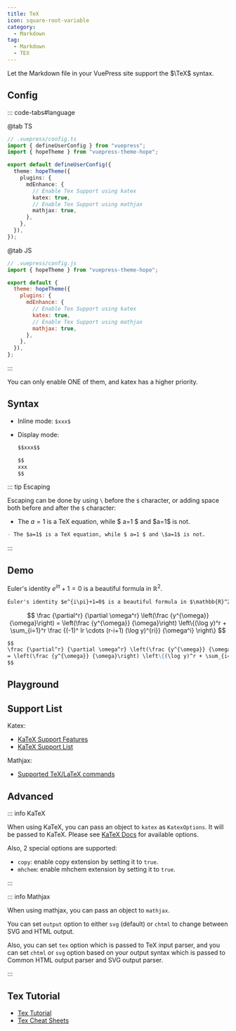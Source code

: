 ```yaml
---
title: TeX
icon: square-root-variable
category:
  - Markdown
tag:
  - Markdown
  - TEX
---
```


Let the Markdown file in your VuePress site support the $\TeX$ syntax.

<!-- more -->

## Config

::: code-tabs#language

@tab TS

```ts {8-13}
// .vuepress/config.ts
import { defineUserConfig } from "vuepress";
import { hopeTheme } from "vuepress-theme-hope";

export default defineUserConfig({
  theme: hopeTheme({
    plugins: {
      mdEnhance: {
        // Enable Tex Support using katex
        katex: true,
        // Enable Tex Support using mathjax
        mathjax: true,
      },
    },
  }),
});
```

@tab JS

```js {7-12}
// .vuepress/config.js
import { hopeTheme } from "vuepress-theme-hope";

export default {
  theme: hopeTheme({
    plugins: {
      mdEnhance: {
        // Enable Tex Support using katex
        katex: true,
        // Enable Tex Support using mathjax
        mathjax: true,
      },
    },
  }),
};
```

:::

You can only enable ONE of them, and katex has a higher priority.

## Syntax

- Inline mode: `$xxx$`

- Display mode:

  ```md
  $$xxx$$

  $$
  xxx
  $$
  ```

::: tip Escaping

Escaping can be done by using `\` before the `$` character, or adding space both before and after the `$` character:

- The $a=1$ is a TeX equation, while $ a=1 $ and \$a=1$ is not.

```md
- The $a=1$ is a TeX equation, while $ a=1 $ and \$a=1$ is not.
```

:::

## Demo

Euler's identity $e^{i\pi}+1=0$ is a beautiful formula in $\mathbb{R}^2$.

```md
Euler's identity $e^{i\pi}+1=0$ is a beautiful formula in $\mathbb{R}^2$.
```

$$
\frac {\partial^r} {\partial \omega^r} \left(\frac {y^{\omega}} {\omega}\right)
= \left(\frac {y^{\omega}} {\omega}\right) \left\{(\log y)^r + \sum_{i=1}^r \frac {(-1)^ Ir \cdots (r-i+1) (\log y)^{ri}} {\omega^i} \right\}
$$

```md
$$
\frac {\partial^r} {\partial \omega^r} \left(\frac {y^{\omega}} {\omega}\right)
= \left(\frac {y^{\omega}} {\omega}\right) \left\{(\log y)^r + \sum_{i=1}^r \frac {(-1)^ Ir \cdots (r-i+1) (\log y)^{ri}} {\omega^i} \right\}
$$
```

## Playground

<!-- markdownlint-disable -->

<KatexPlayground />

<!-- markdownlint-restore -->

## Support List

Katex:

- [KaTeX Support Features](https://katex.org/docs/supported.html)
- [KaTeX Support List](https://katex.org/docs/support_table.html)

Mathjax:

- [Supported TeX/LaTeX commands](https://docs.mathjax.org/en/latest/input/tex/macros/index.html#tex-commands)

## Advanced

::: info KaTeX

When using KaTeX, you can pass an object to `katex` as `KatexOptions`. It will be passed to KaTeX. Please see [KaTeX Docs](https://katex.org/docs/options.html) for available options.

Also, 2 special options are supported:

- `copy`: enable copy extension by setting it to `true`.
- `mhchem`: enable mhchem extension by setting it to `true`.

:::

::: info Mathjax

When using mathjax, you can pass an object to `mathjax`.

You can set `output` option to either `svg` (default) or `chtml` to change between SVG and HTML output.

Also, you can set `tex` option which is passed to TeX input parser, and you can set `chtml` or `svg` option based on your output syntax which is passed to Common HTML output parser and SVG output parser.

:::

## Tex Tutorial

- [Tex Tutorial](https://www.overleaf.com/learn/latex/Learn_LaTeX_in_30_minutes)
- [Tex Cheat Sheets](https://mdit-plugins.github.io/tex.html#tex-tutorial)

<script setup lang="ts">
import { defineAsyncComponent } from 'vue';

const KatexPlayground = defineAsyncComponent(()=> import('@KatexPlayground'));
</script>
